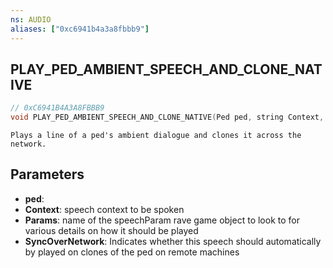 ```yaml
---
ns: AUDIO
aliases: ["0xc6941b4a3a8fbbb9"]
---
```

## PLAY_PED_AMBIENT_SPEECH_AND_CLONE_NATIVE

```c
// 0xC6941B4A3A8FBBB9
void PLAY_PED_AMBIENT_SPEECH_AND_CLONE_NATIVE(Ped ped, string Context, string Params, bool SyncOverNetwork);
```

```
Plays a line of a ped's ambient dialogue and clones it across the network.
```

## Parameters
* **ped**: 
* **Context**: speech context to be spoken
* **Params**: name of the speechParam rave game object to look to for various details on how it should be played
* **SyncOverNetwork**: Indicates whether this speech should automatically by played on clones of the ped on remote machines
